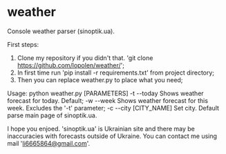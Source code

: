 # weather
Console weather parser (sinoptik.ua).

First steps:
1) Clone my repository if you didn't that. 'git clone https://github.com/lopolen/weather/';
2) In first time run 'pip install -r requirements.txt' from project directory;
3) Then you can replace weather.py to place what you need;

Usage:
  python weather.py [PARAMETERS]
  -t --today                Shows weather forecast for today. Default;
  -w --week                 Shows weather forecast for this week. Excludes the '-t' parameter;
  -c --city [CITY_NAME]     Set city. Default parse main page of sinoptik.ua.
  
I hope you enjoed. 'sinoptik.ua' is Ukrainian site and there may be inaccuracies with forecasts outside of Ukraine.
You can contact me using mail 'li6665864@gmail.com'.
